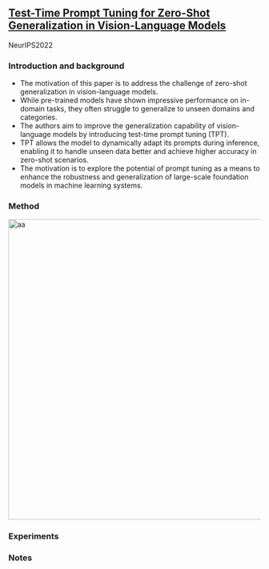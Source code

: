 ## [Test-Time Prompt Tuning for Zero-Shot Generalization in Vision-Language Models](https://arxiv.org/pdf/2209.07511.pdf)

NeurIPS2022

### Introduction and background
- The motivation of this paper is to address the challenge of zero-shot generalization in vision-language models. 
- While pre-trained models have shown impressive performance on in-domain tasks, they often struggle to generalize to unseen domains and categories. 
- The authors aim to improve the generalization capability of vision-language models by introducing test-time prompt tuning (TPT). 
- TPT allows the model to dynamically adapt its prompts during inference, enabling it to handle unseen data better and achieve higher accuracy in zero-shot scenarios. 
- The motivation is to explore the potential of prompt tuning as a means to enhance the robustness and generalization of large-scale foundation models in machine learning systems.

### Method
<img width=600 alt="aa" src="https://github.com/Jo-wang/Daily-Paper-Reading/assets/46414159/da54af86-520b-47c3-a5a6-48cabf069f5e">

### Experiments

### Notes
